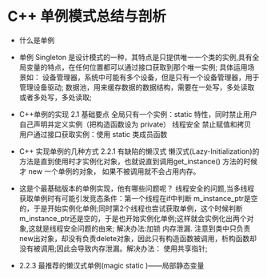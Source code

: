 
# C++ 单例模式总结与剖析


- 什么是单例 
- 单例 Singleton 是设计模式的一种，其特点是只提供唯一一个类的实例,具有全局变量的特点，在任何位置都可以通过接口获取到那个唯一实例; 具体运用场景如： 设备管理器，系统中可能有多个设备，但是只有一个设备管理器，用于管理设备驱动; 数据池，用来缓存数据的数据结构，需要在一处写，多处读取或者多处写，多处读取;

- C++单例的实现 2.1 基础要点 全局只有一个实例：static 特性，同时禁止用户自己声明并定义实例（把构造函数设为 private） 线程安全 禁止赋值和拷贝 用户通过接口获取实例：使用 static 类成员函数 

- C++ 实现单例的几种方式 2.2.1 有缺陷的懒汉式 懒汉式(Lazy-Initialization)的方法是直到使用时才实例化对象，也就说直到调用get_instance() 方法的时候才 new 一个单例的对象， 如果不被调用就不会占用内存。

- 这是个最基础版本的单例实现，他有哪些问题呢？ 线程安全的问题,当多线程获取单例时有可能引发竞态条件：第一个线程在if中判断 m_instance_ptr是空的，于是开始实例化单例;同时第2个线程也尝试获取单例，这个时候判断m_instance_ptr还是空的，于是也开始实例化单例;这样就会实例化出两个对象,这就是线程安全问题的由来; 解决办法:加锁 内存泄漏. 注意到类中只负责new出对象，却没有负责delete对象，因此只有构造函数被调用，析构函数却没有被调用;因此会导致内存泄漏。解决办法： 使用共享指针; 

- 2.2.3 最推荐的懒汉式单例(magic static )——局部静态变量 




